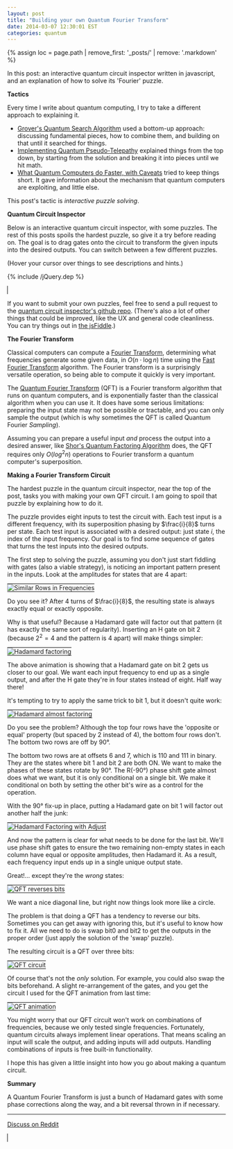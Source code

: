 ```yaml
---
layout: post
title: "Building your own Quantum Fourier Transform"
date: 2014-03-07 12:30:01 EST
categories: quantum
---
```


{% assign loc = page.path | remove_first: '_posts/' | remove: '.markdown' %}

In this post: an interactive quantum circuit inspector written in javascript, and an explanation of how to solve its 'Fourier' puzzle.


**Tactics**

Every time I write about quantum computing, I try to take a different approach to explaining it.

- [Grover's Quantum Search Algorithm](http://twistedoakstudios.com/blog/Post2644_grovers-quantum-search-algorithm) used a bottom-up approach: discussing fundamental pieces, how to combine them, and building on that until it searched for things.
- [Implementing Quantum Pseudo-Telepathy](http://twistedoakstudios.com/blog/Post6536_implementing-quantum-pseudo-telepathy) explained things from the top down, by starting from the solution and breaking it into pieces until we hit math.
- [What Quantum Computers do Faster, with Caveats](http://twistedoakstudios.com/blog/Post8887_what-quantum-computers-do-faster-with-caveats) tried to keep things short. It gave information about the mechanism that quantum computers are exploiting, and little else.

This post's tactic is *interactive puzzle solving*.

**Quantum Circuit Inspector**

Below is an interactive quantum circuit inspector, with some puzzles. The rest of this posts spoils the hardest puzzle, so give it a try before reading on. The goal is to drag gates onto the circuit to transform the given inputs into the desired outputs. You can switch between a few different puzzles.

(Hover your cursor over things to see descriptions and hints.)

{% include /jQuery.dep %}

<canvas id="drawCanvas" width="800" height="550" style="border:1px solid #000000;"/>
<script src="/assets/{{ loc }}/QuantumCircuitInspector.js"></script>

If you want to submit your own puzzles, feel free to send a pull request to the [quantum circuit inspector's github repo](https://github.com/Strilanc/Quantum-Circuit-Inspector). (There's also a lot of other things that could be improved, like the UX and general code cleanliness. You can try things out in [the jsFiddle](http://jsfiddle.net/xkCLq/24/).)

**The Fourier Transform**

Classical computers can compute a [Fourier Transform](http://en.wikipedia.org/wiki/Fourier_transform), determining what frequencies generate some given data, in $O(n \cdot \log{n})$ time using the [Fast Fourier Transform](http://en.wikipedia.org/wiki/Fast_Fourier_transform) algorithm. The Fourier transform is a surprisingly versatile operation, so being able to compute it quickly is very important. 

The [Quantum Fourier Transform](http://en.wikipedia.org/wiki/Quantum_Fourier_transform) (QFT) is a Fourier transform algorithm that runs on quantum computers, and is exponentially faster than the classical algorithm when you can use it. It does have some serious limitations: preparing the input state may not be possible or tractable, and you can only sample the output (which is why sometimes the QFT is called Quantum Fourier *Sampling*).

Assuming you can prepare a useful input *and* process the output into a desired answer, like [Shor's Quantum Factoring Algorithm](http://en.wikipedia.org/wiki/Shor%27s_algorithm) does, the QFT requires only $O(log^2{n})$ operations to Fourier transform a quantum computer's superposition.

**Making a Fourier Transform Circuit**

The hardest puzzle in the quantum circuit inspector, near the top of the post, tasks you with making your own QFT circuit. I am going to spoil that puzzle by explaining how to do it.

The puzzle provides eight inputs to test the circuit with. Each test input is a different frequency, with its superposition phasing by $\frac{i}{8}$ turns per state. Each test input is associated with a desired output: just state $i$, the index of the input frequency. Our goal is to find some sequence of gates that turns the test inputs into the desired outputs.

The first step to solving the puzzle, assuming you don't just start fiddling with gates (also a viable strategy), is noticing an important pattern present in the inputs. Look at the amplitudes for states that are $4$ apart:

<img style="max-width:100%;" alt="Similar Rows in Frequencies" src="/assets/{{ loc }}/row-comparison-1.gif"/>

Do you see it? After $4$ turns of $\frac{i}{8}$, the resulting state is always exactly equal or exactly opposite.

Why is that useful? Because a Hadamard gate will factor out that pattern (it has exactly the same sort of regularity). Inserting an H gate on bit 2 (because $2^2 = 4$ and the pattern is $4$ apart) will make things simpler:

<img style="max-width:100%;" alt="Hadamard factoring" src="/assets/{{ loc }}/row-comparison-2.gif"/>

The above animation is showing that a Hadamard gate on bit 2 gets us  closer to our goal. We want each input frequency to end up as a single output, and after the H gate they're in four states instead of eight. Half way there!

It's tempting to try to apply the same trick to bit 1, but it doesn't quite work:

<img style="max-width:100%;" alt="Hadamard almost factoring" src="/assets/{{ loc }}/row-comparison-3.gif"/>

Do you see the problem? Although the top four rows have the 'opposite or equal' property (but spaced by $2$ instead of $4$), the bottom four rows don't. The bottom two rows are off by 90°.

The bottom two rows are at offsets 6 and 7, which is 110 and 111 in binary. They are the states where bit 1 and bit 2 are both ON. We want to make the phases of these states rotate by 90°. The R(-90°) phase shift gate almost does what we want, but it is only conditional on a single bit. We make it conditional on both by setting the other bit's wire as a control for the operation.

With the 90° fix-up in place, putting a Hadamard gate on bit 1 will factor out another half the junk:

<img style="max-width:100%;" alt="Hadamard Factoring with Adjust" src="/assets/{{ loc }}/row-comparison-4.gif"/>

And now the pattern is clear for what needs to be done for the last bit. We'll use phase shift gates to ensure the two remaining non-empty states in each column have equal or opposite amplitudes, then Hadamard it. As a result, each frequency input ends up in a single unique output state.

Great!... except they're the *wrong* states:

<img style="max-width:100%;" alt="QFT reverses bits" src="/assets/{{ loc }}/row-comparison-5.png"/>

We want a nice diagonal line, but right now things look more like a circle.

The problem is that doing a QFT has a tendency to reverse our bits. Sometimes you can get away with ignoring this, but it's useful to know how to fix it. All we need to do is swap bit0 and bit2 to get the outputs in the proper order (just apply the solution of the 'swap' puzzle).

The resulting circuit is a QFT over three bits:

<img style="max-width:100%;" alt="QFT circuit" src="/assets/{{ loc }}/row-comparison-6.png"/>

Of course that's not the *only* solution. For example, you could also swap the bits beforehand. A slight re-arrangement of the gates, and you get the circuit I used for the QFT animation from last time:

<img style="max-width:100%;" alt="QFT animation" src="/assets/{{ loc }}/qft-animation.gif"/>

You might worry that our QFT circuit won't work on combinations of frequencies, because we only tested single frequencies. Fortunately, quantum circuits always implement linear operations. That means scaling an input will scale the output, and adding inputs will add outputs. Handling combinations of inputs is free built-in functionality.

I hope this has given a little insight into how you go about making a quantum circuit.

**Summary**

A Quantum Fourier Transform is just a bunch of Hadamard gates with some phase corrections along the way, and a bit reversal thrown in if necessary.

---

[Discuss on Reddit](http://www.reddit.com/r/programming/comments/1ztgen/building_your_own_quantum_fourier_transform/)
